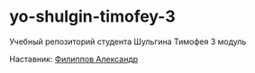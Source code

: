 # yo-shulgin-timofey-3
Учебный репозиторий студента Шульгина Тимофея 3 модуль

Наставник: [Филиппов Александр](https://t.me/aleksandrfilippov)
